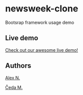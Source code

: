 # newsweek-clone
Bootsrap framework usage demo

## Live demo

[Check out our awesome live demo!](https://rawcdn.githack.com/Chedak/newsweek-clone/151cb5b22f44c79b7a4b17587dac609ee6637c37/index.html) 

## Authors
[Alex N.](https://github.com/nikitin2009)

[Čeda M.](https://github.com/Chedak)
